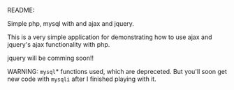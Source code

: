 README: 

Simple php, mysql with and ajax and jquery.

This is a very simple application for demonstrating how to use ajax and jquery's 
ajax functionality with php. 

jquery will be comming soon!!




WARNING: `mysql`* functions used, which are depreceted. But you'll soon
get new code with `mysqli` after I finished playing with it.
